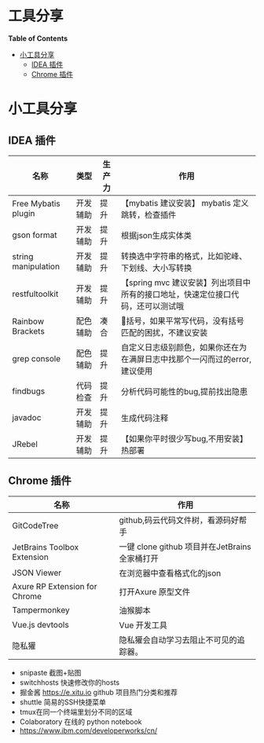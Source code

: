 <h1> 工具分享 </h1>

**Table of Contents**

- [小工具分享](#%e5%b0%8f%e5%b7%a5%e5%85%b7%e5%88%86%e4%ba%ab)
  - [IDEA 插件](#idea-%e6%8f%92%e4%bb%b6)
  - [Chrome 插件](#chrome-%e6%8f%92%e4%bb%b6)

# 小工具分享

## IDEA 插件


名称 | 类型 | 生产力 | 作用 
---------|----------|---------|---------
 Free Mybatis plugin | 开发辅助 | 提升 | 【mybatis 建议安装】 mybatis 定义跳转，检查插件
 gson format | 开发辅助 | 提升 | 根据json生成实体类
 string manipulation | 开发辅助 | 提升 | 转换选中字符串的格式，比如驼峰、下划线、大小写转换
 restfultoolkit | 开发辅助 | 提升 | 【spring mvc 建议安装】列出项目中所有的接口地址，快速定位接口代码，还可以测试哦
 Rainbow Brackets | 配色辅助 | 凑合 | 🌈括号，如果平常写代码，没有括号匹配的困扰，不建议安装
 grep console | 配色辅助 | 提升 | 自定义日志级别颜色，如果你还在为在满屏日志中找那个一闪而过的error,建议使用
 findbugs | 代码检查 | 提升 | 分析代码可能性的bug,提前找出隐患
 javadoc | 开发辅助 | 提升 | 生成代码注释
 JRebel | 开发辅助 | 提升 | 【如果你平时很少写bug,不用安装】热部署

 ## Chrome 插件
名称 | 作用 
---------|---------
GitCodeTree | github,码云代码文件树，看源码好帮手
JetBrains Toolbox Extension | 一键 clone github 项目并在JetBrains 全家桶打开
JSON Viewer | 在浏览器中查看格式化的json
Axure RP Extension for Chrome | 打开Axure 原型文件
Tampermonkey | 油猴脚本
Vue.js devtools | Vue 开发工具
隐私獾 | 隐私獾会自动学习去阻止不可见的追踪器。

- snipaste 截图+贴图
- switchhosts 快速修改你的hosts
- 掘金酱 https://e.xitu.io github 项目热门分类和推荐
- shuttle 简易的SSH快捷菜单
- tmux在同一个终端里划分不同的区域
- Colaboratory 在线的 python notebook
- https://www.ibm.com/developerworks/cn/



